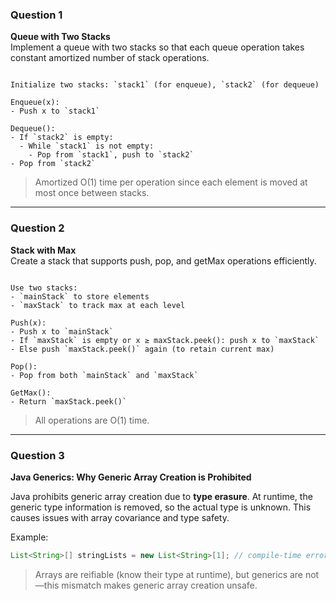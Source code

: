 ### Question 1  
**Queue with Two Stacks**  
Implement a queue with two stacks so that each queue operation takes constant amortized number of stack operations.

```

Initialize two stacks: `stack1` (for enqueue), `stack2` (for dequeue)

Enqueue(x):  
- Push x to `stack1`

Dequeue():  
- If `stack2` is empty:  
  - While `stack1` is not empty:  
    - Pop from `stack1`, push to `stack2`  
- Pop from `stack2`
```

> Amortized O(1) time per operation since each element is moved at most once between stacks.


---

### Question 2  
**Stack with Max**  
Create a stack that supports push, pop, and getMax operations efficiently.

```

Use two stacks:  
- `mainStack` to store elements  
- `maxStack` to track max at each level

Push(x):  
- Push x to `mainStack`  
- If `maxStack` is empty or x ≥ maxStack.peek(): push x to `maxStack`  
- Else push `maxStack.peek()` again (to retain current max)

Pop():  
- Pop from both `mainStack` and `maxStack`

GetMax():  
- Return `maxStack.peek()`
```

> All operations are O(1) time.

---

### Question 3  
**Java Generics: Why Generic Array Creation is Prohibited**

Java prohibits generic array creation due to **type erasure**. At runtime, the generic type information is removed, so the actual type is unknown. This causes issues with array covariance and type safety.

Example:
```java
List<String>[] stringLists = new List<String>[1]; // compile-time error
```
> Arrays are reifiable (know their type at runtime), but generics are not—this mismatch makes generic array creation unsafe.
